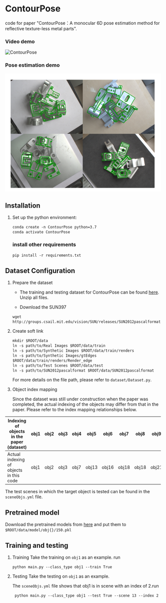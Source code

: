 # ContourPose

code for paper "ContourPose：A monocular 6D pose estimation method for reflective texture-less metal parts".

### **Video demo**

![ContourPose](figure/ContourPose.gif)

### **Pose estimation demo**

![pose demo](figure/pose_demo.png)

 

## Installation

1. Set up the python environment:

   ```
   conda create -n ContourPose python=3.7
   conda activate ContourPose
   ```

   ### install other requirements

   ```
   pip install -r requirements.txt
   ```

## Dataset Configuration
1. Prepare the dataset

   * The training and testing dataset for ContourPose can be found [here](https://github.com/ZJU-IVI/RT-Less_10parts). Unzip all files.
   
   * Download the SUN397 
   ```shell
   wget http://groups.csail.mit.edu/vision/SUN/releases/SUN2012pascalformat.tar.gz
   ```
   
2. Create soft link
   ```shell
   mkdir $ROOT/data
   ln -s path/to/Real Images $ROOT/data/train
   ln -s path/to/Synthetic Images $ROOT/data/train/renders
   ln -s path/to/Synthetic Images/gtEdges $ROOT/data/train/renders/Render_edge
   ln -s path/to/Test Scenes $ROOT/data/test
   ln -s path/to/SUN2012pascalformat $ROOT/data/SUN2012pascalformat
   ```
   For more details on the file path, please refer to `dataset/Dataset.py`.

3. Object index mapping
   
   Since the dataset was still under construction when the paper was completed, the actual indexing of the objects may differ from that in the paper. Please refer to the index mapping relationships below.

| Indexing of objects in the paper (dataset) | obj1  |obj2     |   obj3  |   obj4  |  obj5   |  obj6   |   obj7  |  obj8   |   obj9  |  obj10   |
|--------------------------------------------| ----  |-----|-----|-----|-----|-----|-----|-----|-----|-----|
| Actual indexing of objects in this code    | obj1 |  obj2   |  obj3   |  obj7   |   obj13  |   obj16  |  obj18   |  obj18   |  obj21   |   obj32  |
   
   The test scenes in which the target object is tested can be found in the `sceneObjs.yml`  file.
## Pretrained model
   Download the pretrained models from [here]() and put them to `$ROOT/data/model/obj{}/150.pkl` 
   
## Training and testing
1. Training
   Take the training on `obj1` as an example. 
   run  
   ```shell
   python main.py --class_type obj1 --train True
   ```

2. Testing
   Take the testing on `obj1` as an example. 

   The `sceneObjs.yml` file shows that obj1 is in scene with an index of 2.run

   ```shell
    python main.py --class_type obj1 --test True --scene 13 --index 2
   ```
